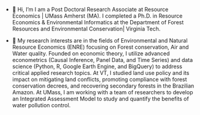 - 👋 Hi, I’m I am a Post Doctoral Research Associate at Resource Economics | UMass Amherst (MA). I completed a Ph.D. in Resource Economics & Environmental Informatics at the Department of Forest Resources and Environmental Conservation| Virginia Tech. 

- 👀 My research interests are in the fields of Environmental and Natural Resource Economics (ENRE) focusing on Forest conservation, Air and Water quality. Founded on economic theory, I utilize advanced econometrics (Causal Inference, Panel Data, and Time Series) and data science (Python, R, Google Earth Engine, and BigQuery) to address critical applied research topics. At VT, I studied land use policy and its impact on mitigating land conflicts, promoting compliance with forest conservation decrees, and recovering secondary forests in the Brazilian Amazon. At UMass, I am working with a team of researchers to develop an Integrated Assessment Model to study and quantify the benefits of water pollution control. 
 
<!---
nsnshinde/nsnshinde is a ✨ special ✨ repository because its `README.md` (this file) appears on your GitHub profile.
You can click the Preview link to take a look at your changes.
--->
